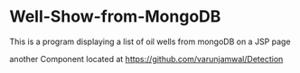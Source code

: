 # Well-Show-from-MongoDB
This is a program displaying a list of oil wells from mongoDB on a JSP page


another Component located at https://github.com/varunjamwal/Detection
